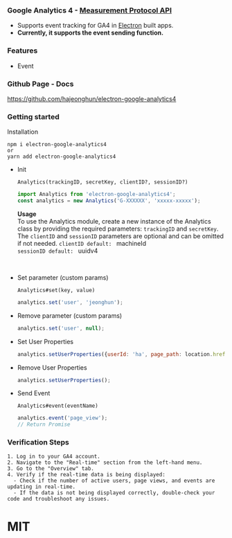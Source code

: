 ### Google Analytics 4 - [Measurement Protocol API](https://developers.google.com/analytics/devguides/collection/protocol/ga4?hl=ko)

- Supports event tracking for GA4 in [Electron](http://electron.atom.io/) built apps.
- **Currently, it supports the event sending function.**  

### Features
- Event

### Github Page - Docs
https://github.com/hajeonghun/electron-google-analytics4

### Getting started
Installation
```
npm i electron-google-analytics4
or
yarn add electron-google-analytics4
```

* Init

  `Analytics(trackingID, secretKey, clientID?, sessionID?)`
  ```javascript
  import Analytics from 'electron-google-analytics4';
  const analytics = new Analytics('G-XXXXXX', 'xxxxx-xxxxx');
  ```
  **Usage**  
  To use the Analytics module, create a new instance of the Analytics class by providing the required parameters: `trackingID` and `secretKey`.  
  The `clientID` and `sessionID` parameters are optional and can be omitted if not needed. 
  `clientID default: ` machineId  
  `sessionID default: ` uuidv4  
<br/>

* Set parameter (custom params)

  `Analytics#set(key, value)`
    ```javascript
    analytics.set('user', 'jeonghun');
    ```

* Remove parameter (custom params)

    ```javascript
    analytics.set('user', null);
    ```

* Set User Properties

    ```javascript
    analytics.setUserProperties({userId: 'ha', page_path: location.href});
    ```
  
* Remove User Properties

    ```javascript
    analytics.setUserProperties();
    ```

* Send Event

  `Analytics#event(eventName)` 
  ```javascript
  analytics.event('page_view');
  // Return Promise
  ```

### Verification Steps
```
1. Log in to your GA4 account.
2. Navigate to the "Real-time" section from the left-hand menu.
3. Go to the "Overview" tab.
4. Verify if the real-time data is being displayed:
  - Check if the number of active users, page views, and events are updating in real-time.
  - If the data is not being displayed correctly, double-check your code and troubleshoot any issues.
```
# MIT
